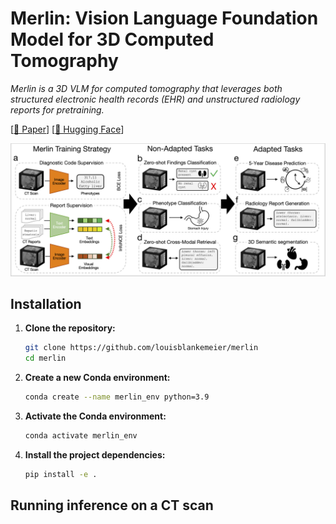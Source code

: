 # Merlin: Vision Language Foundation Model for 3D Computed Tomography

*Merlin is a 3D VLM for computed tomography that leverages both structured electronic health records (EHR) and unstructured radiology reports for pretraining.*

[[📄 Paper](https://arxiv.org/abs/2406.06512)] [[🤗 Hugging Face](https://huggingface.co/louisblankemeier/Merlin)]

![Key Graphic](figures/overview.png)

## Installation

1. **Clone the repository:**
    ```bash
    git clone https://github.com/louisblankemeier/merlin
    cd merlin
    ```

2. **Create a new Conda environment:**
    ```bash
    conda create --name merlin_env python=3.9
    ```

3. **Activate the Conda environment:**
    ```bash
    conda activate merlin_env
    ```

4. **Install the project dependencies:**
    ```bash
    pip install -e .
    ```


## Running inference on a CT scan

